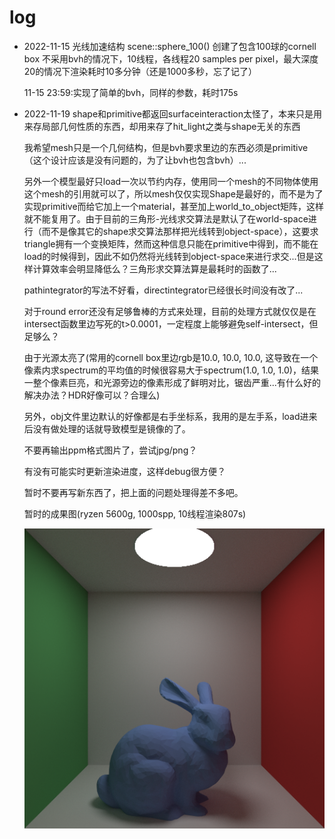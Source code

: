 # log

- 2022-11-15
  光线加速结构
  scene::sphere_100() 创建了包含100球的cornell box
  不采用bvh的情况下，10线程，各线程20 samples per pixel，最大深度20的情况下渲染耗时10多分钟（还是1000多秒，忘了记了）

  11-15 23:59:实现了简单的bvh，同样的参数，耗时175s

- 2022-11-19
  shape和primitive都返回surfaceinteraction太怪了，本来只是用来存局部几何性质的东西，却用来存了hit_light之类与shape无关的东西

  我希望mesh只是一个几何结构，但是bvh要求里边的东西必须是primitive（这个设计应该是没有问题的，为了让bvh也包含bvh）...

  另外一个模型最好只load一次以节约内存，使用同一个mesh的不同物体使用这个mesh的引用就可以了，所以mesh仅仅实现Shape是最好的，而不是为了实现primitive而给它加上一个material，甚至加上world_to_object矩阵，这样就不能复用了。由于目前的三角形-光线求交算法是默认了在world-space进行（而不是像其它的shape求交算法那样把光线转到object-space），这要求triangle拥有一个变换矩阵，然而这种信息只能在primitive中得到，而不能在load的时候得到，因此不如仍然将光线转到object-space来进行求交...但是这样计算效率会明显降低么？三角形求交算法算是最耗时的函数了...

  pathintegrator的写法不好看，directintegrator已经很长时间没有改了...

  对于round error还没有足够鲁棒的方式来处理，目前的处理方式就仅仅是在intersect函数里边写死的t>0.0001，一定程度上能够避免self-intersect，但足够么？

  由于光源太亮了(常用的cornell box里边rgb是10.0, 10.0, 10.0, 这导致在一个像素内求spectrum的平均值的时候很容易大于spectrum(1.0, 1.0, 1.0)，结果一整个像素巨亮，和光源旁边的像素形成了鲜明对比，锯齿严重...有什么好的解决办法？HDR好像可以？合理么)

  另外，obj文件里边默认的好像都是右手坐标系，我用的是左手系，load进来后没有做处理的话就导致模型是镜像的了。

  不要再输出ppm格式图片了，尝试jpg/png？

  有没有可能实时更新渲染进度，这样debug很方便？

  暂时不要再写新东西了，把上面的问题处理得差不多吧。

  暂时的成果图(ryzen 5600g, 1000spp, 10线程渲染807s)

  ![兔子](bunny_correct.png)